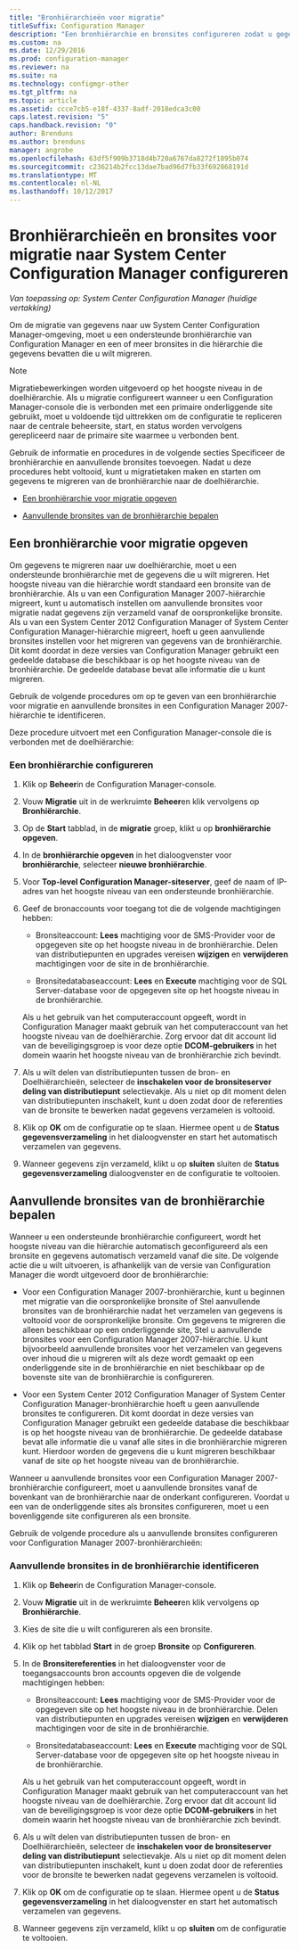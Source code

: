 ```yaml
---
title: "Bronhiërarchieën voor migratie"
titleSuffix: Configuration Manager
description: "Een bronhiërarchie en bronsites configureren zodat u gegevens naar uw System Center Configuration Manager-omgeving migreren kunt."
ms.custom: na
ms.date: 12/29/2016
ms.prod: configuration-manager
ms.reviewer: na
ms.suite: na
ms.technology: configmgr-other
ms.tgt_pltfrm: na
ms.topic: article
ms.assetid: ccce7cb5-e18f-4337-8adf-2018edca3c00
caps.latest.revision: "5"
caps.handback.revision: "0"
author: Brenduns
ms.author: brenduns
manager: angrobe
ms.openlocfilehash: 63df5f909b3718d4b720a6767da8272f1895b074
ms.sourcegitcommit: c236214b2fcc13dae7bad96d7fb33f692868191d
ms.translationtype: MT
ms.contentlocale: nl-NL
ms.lasthandoff: 10/12/2017
---
```

# <a name="configure-source-hierarchies-and-source-sites-for-migration-to-system-center-configuration-manager"></a>Bronhiërarchieën en bronsites voor migratie naar System Center Configuration Manager configureren

*Van toepassing op: System Center Configuration Manager (huidige vertakking)*

Om de migratie van gegevens naar uw System Center Configuration Manager-omgeving, moet u een ondersteunde bronhiërarchie van Configuration Manager en een of meer bronsites in die hiërarchie die gegevens bevatten die u wilt migreren.  

> [!NOTE]  
>  Migratiebewerkingen worden uitgevoerd op het hoogste niveau in de doelhiërarchie. Als u migratie configureert wanneer u een Configuration Manager-console die is verbonden met een primaire onderliggende site gebruikt, moet u voldoende tijd uittrekken om de configuratie te repliceren naar de centrale beheersite, start, en status worden vervolgens gerepliceerd naar de primaire site waarmee u verbonden bent.  

 Gebruik de informatie en procedures in de volgende secties Specificeer de bronhiërarchie en aanvullende bronsites toevoegen. Nadat u deze procedures hebt voltooid, kunt u migratietaken maken en starten om gegevens te migreren van de bronhiërarchie naar de doelhiërarchie.  

-   [Een bronhiërarchie voor migratie opgeven](#BKBM_ConfigSrcHierarchy)  

-   [Aanvullende bronsites van de bronhiërarchie bepalen](#BKBM_ConfigSrcSites)  

##  <a name="BKBM_ConfigSrcHierarchy"></a>Een bronhiërarchie voor migratie opgeven  
 Om gegevens te migreren naar uw doelhiërarchie, moet u een ondersteunde bronhiërarchie met de gegevens die u wilt migreren. Het hoogste niveau van die hiërarchie wordt standaard een bronsite van de bronhiërarchie. Als u van een Configuration Manager 2007-hiërarchie migreert, kunt u automatisch instellen om aanvullende bronsites voor migratie nadat gegevens zijn verzameld vanaf de oorspronkelijke bronsite. Als u van een System Center 2012 Configuration Manager of System Center Configuration Manager-hiërarchie migreert, hoeft u geen aanvullende bronsites instellen voor het migreren van gegevens van de bronhiërarchie. Dit komt doordat in deze versies van Configuration Manager gebruikt een gedeelde database die beschikbaar is op het hoogste niveau van de bronhiërarchie. De gedeelde database bevat alle informatie die u kunt migreren.  

 Gebruik de volgende procedures om op te geven van een bronhiërarchie voor migratie en aanvullende bronsites in een Configuration Manager 2007-hiërarchie te identificeren.  

 Deze procedure uitvoert met een Configuration Manager-console die is verbonden met de doelhiërarchie:  

### <a name="to-configure-a-source-hierarchy"></a>Een bronhiërarchie configureren   

1.  Klik op **Beheer**in de Configuration Manager-console.  

2.  Vouw **Migratie** uit in de werkruimte **Beheer**en klik vervolgens op **Bronhiërarchie**.  

3.  Op de **Start** tabblad, in de **migratie** groep, klikt u op **bronhiërarchie opgeven**.  

4.  In de **bronhiërarchie opgeven** in het dialoogvenster voor **bronhiërarchie**, selecteer **nieuwe bronhiërarchie**.  

5.  Voor **Top-level Configuration Manager-siteserver**, geef de naam of IP-adres van het hoogste niveau van een ondersteunde bronhiërarchie.  

6.  Geef de bronaccounts voor toegang tot die de volgende machtigingen hebben:  

    -   Bronsiteaccount: **Lees** machtiging voor de SMS-Provider voor de opgegeven site op het hoogste niveau in de bronhiërarchie. Delen van distributiepunten en upgrades vereisen **wijzigen** en **verwijderen** machtigingen voor de site in de bronhiërarchie.

    -   Bronsitedatabaseaccount: **Lees** en **Execute** machtiging voor de SQL Server-database voor de opgegeven site op het hoogste niveau in de bronhiërarchie.  

     Als u het gebruik van het computeraccount opgeeft, wordt in Configuration Manager maakt gebruik van het computeraccount van het hoogste niveau van de doelhiërarchie. Zorg ervoor dat dit account lid van de beveiligingsgroep is voor deze optie **DCOM-gebruikers** in het domein waarin het hoogste niveau van de bronhiërarchie zich bevindt.  

7.  Als u wilt delen van distributiepunten tussen de bron- en Doelhiërarchieën, selecteer de **inschakelen voor de bronsiteserver deling van distributiepunt** selectievakje. Als u niet op dit moment delen van distributiepunten inschakelt, kunt u doen zodat door de referenties van de bronsite te bewerken nadat gegevens verzamelen is voltooid.  

8.  Klik op **OK** om de configuratie op te slaan. Hiermee opent u de **Status gegevensverzameling** in het dialoogvenster en start het automatisch verzamelen van gegevens.  

9. Wanneer gegevens zijn verzameld, klikt u op **sluiten** sluiten de **Status gegevensverzameling** dialoogvenster en de configuratie te voltooien.  

##  <a name="BKBM_ConfigSrcSites"></a>Aanvullende bronsites van de bronhiërarchie bepalen  
 Wanneer u een ondersteunde bronhiërarchie configureert, wordt het hoogste niveau van die hiërarchie automatisch geconfigureerd als een bronsite en gegevens automatisch verzameld vanaf die site. De volgende actie die u wilt uitvoeren, is afhankelijk van de versie van Configuration Manager die wordt uitgevoerd door de bronhiërarchie:  

-   Voor een Configuration Manager 2007-bronhiërarchie, kunt u beginnen met migratie van die oorspronkelijke bronsite of Stel aanvullende bronsites van de bronhiërarchie nadat het verzamelen van gegevens is voltooid voor de oorspronkelijke bronsite. Om gegevens te migreren die alleen beschikbaar op een onderliggende site, Stel u aanvullende bronsites voor een Configuration Manager 2007-hiërarchie. U kunt bijvoorbeeld aanvullende bronsites voor het verzamelen van gegevens over inhoud die u migreren wilt als deze wordt gemaakt op een onderliggende site in de bronhiërarchie en niet beschikbaar op de bovenste site van de bronhiërarchie is configureren.  

-   Voor een System Center 2012 Configuration Manager of System Center Configuration Manager-bronhiërarchie hoeft u geen aanvullende bronsites te configureren. Dit komt doordat in deze versies van Configuration Manager gebruikt een gedeelde database die beschikbaar is op het hoogste niveau van de bronhiërarchie. De gedeelde database bevat alle informatie die u vanaf alle sites in die bronhiërarchie migreren kunt. Hierdoor worden de gegevens die u kunt migreren beschikbaar vanaf de site op het hoogste niveau van de bronhiërarchie.  

Wanneer u aanvullende bronsites voor een Configuration Manager 2007-bronhiërarchie configureert, moet u aanvullende bronsites vanaf de bovenkant van de bronhiërarchie naar de onderkant configureren. Voordat u een van de onderliggende sites als bronsites configureren, moet u een bovenliggende site configureren als een bronsite.  

Gebruik de volgende procedure als u aanvullende bronsites configureren voor Configuration Manager 2007-bronhiërarchieën:  

### <a name="to-identify-additional-source-sites-in-the-source-hierarchy"></a>Aanvullende bronsites in de bronhiërarchie identificeren 

1.  Klik op **Beheer**in de Configuration Manager-console.  

2.  Vouw **Migratie** uit in de werkruimte **Beheer**en klik vervolgens op **Bronhiërarchie**.  

3.  Kies de site die u wilt configureren als een bronsite.  

4.  Klik op het tabblad **Start** in de groep **Bronsite** op **Configureren**.  

5.  In de **Bronsitereferenties** in het dialoogvenster voor de toegangsaccounts bron accounts opgeven die de volgende machtigingen hebben:  

    -   Bronsiteaccount: **Lees** machtiging voor de SMS-Provider voor de opgegeven site op het hoogste niveau in de bronhiërarchie. Delen van distributiepunten en upgrades vereisen **wijzigen** en **verwijderen** machtigingen voor de site in de bronhiërarchie.  

    -   Bronsitedatabaseaccount: **Lees** en **Execute** machtiging voor de SQL Server-database voor de opgegeven site op het hoogste niveau in de bronhiërarchie.  

    Als u het gebruik van het computeraccount opgeeft, wordt in Configuration Manager maakt gebruik van het computeraccount van het hoogste niveau van de doelhiërarchie. Zorg ervoor dat dit account lid van de beveiligingsgroep is voor deze optie **DCOM-gebruikers** in het domein waarin het hoogste niveau van de bronhiërarchie zich bevindt.  

6.  Als u wilt delen van distributiepunten tussen de bron- en Doelhiërarchieën, selecteer de **inschakelen voor de bronsiteserver deling van distributiepunt** selectievakje. Als u niet op dit moment delen van distributiepunten inschakelt, kunt u doen zodat door de referenties voor de bronsite te bewerken nadat gegevens verzamelen is voltooid.  

7. Klik op **OK** om de configuratie op te slaan. Hiermee opent u de **Status gegevensverzameling** in het dialoogvenster en start het automatisch verzamelen van gegevens.  

8.  Wanneer gegevens zijn verzameld, klikt u op **sluiten** om de configuratie te voltooien.  
